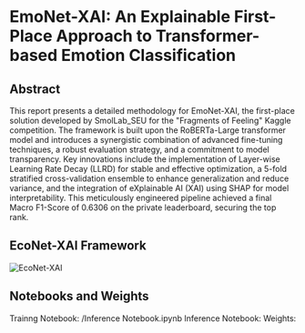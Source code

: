 # EmoNet-XAI: An Explainable First-Place Approach to Transformer-based Emotion Classification

## Abstract
This report presents a detailed methodology for EmoNet-XAI, the first-place solution developed by SmolLab\_SEU for the "Fragments of Feeling" Kaggle competition. The framework is built upon the RoBERTa-Large transformer model and introduces a synergistic combination of advanced fine-tuning techniques, a robust evaluation strategy, and a commitment to model transparency. Key innovations include the implementation of Layer-wise Learning Rate Decay (LLRD) for stable and effective optimization, a 5-fold stratified cross-validation ensemble to enhance generalization and reduce variance, and the integration of eXplainable AI (XAI) using SHAP for model interpretability. This meticulously engineered pipeline achieved a final Macro F1-Score of 0.6306 on the private leaderboard, securing the top rank.

## EcoNet-XAI Framework
![EcoNet-XAI](https://www.googleapis.com/download/storage/v1/b/kaggle-forum-message-attachments/o/inbox%2F19186184%2Fee478e95a952dbc597d112d1442114d0%2FEmoNet-XAI.png?generation=1755324575672294&alt=media)

## Notebooks and Weights
Trainng Notebook: /Inference Notebook.ipynb
Inference Notebook:
Weights: 
